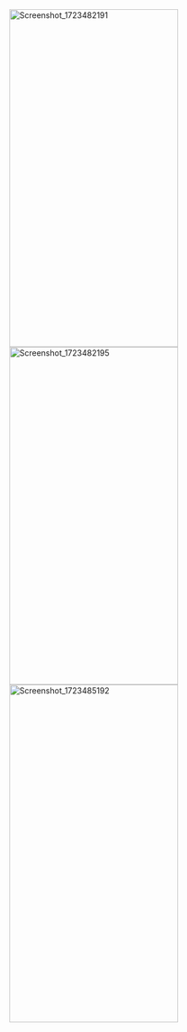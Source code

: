 <img src="https://github.com/user-attachments/assets/de578de5-9e41-4e85-b229-0bbe310d75a9" alt="Screenshot_1723482191" width="300" height="600">
<img src="https://github.com/user-attachments/assets/0ba58db9-700b-4c77-820e-804904bbb182" alt="Screenshot_1723482195" width="300" height="600">
<img src="https://github.com/user-attachments/assets/6d2b323f-5c54-4b6a-a551-06a337aaf13d" alt="Screenshot_1723485192" width="300" height="600">
